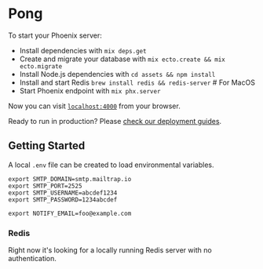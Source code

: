 # Pong

To start your Phoenix server:

  * Install dependencies with `mix deps.get`
  * Create and migrate your database with `mix ecto.create && mix ecto.migrate`
  * Install Node.js dependencies with `cd assets && npm install`
  * Install and start Redis `brew install redis && redis-server` # For MacOS
  * Start Phoenix endpoint with `mix phx.server`

Now you can visit [`localhost:4000`](http://localhost:4000) from your browser.

Ready to run in production? Please [check our deployment guides](http://www.phoenixframework.org/docs/deployment).

## Getting Started

A local `.env` file can be created to load environmental variables.

```
export SMTP_DOMAIN=smtp.mailtrap.io
export SMTP_PORT=2525
export SMTP_USERNAME=abcdef1234
export SMTP_PASSWORD=1234abcdef

export NOTIFY_EMAIL=foo@example.com
```

### Redis

Right now it's looking for a locally running Redis server with no authentication.
